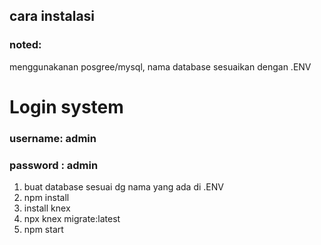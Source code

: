 ## cara instalasi ##

### noted: ### 
menggunakanan posgree/mysql, nama database sesuaikan dengan .ENV
# Login system
### username: admin 
### password : admin

1. buat database sesuai dg nama yang ada di .ENV
2. npm install
3. install knex
4. npx knex migrate:latest
5. npm start